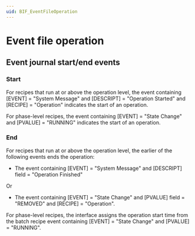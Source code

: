 ```yaml
---
uid: BIF_EventFileOperation
---
```


# Event file operation

<!-- Customized for FactoryTalk. Removed references to SQL start/end events -->

## Event journal start/end events

### Start

For recipes that run at or above the operation level, the event containing [EVENT] = "System Message" and [DESCRIPT] = "Operation Started" and [RECIPE] = "Operation" indicates the start of an operation.

For phase-level recipes, the event containing [EVENT] = "State Change" and [PVALUE] = "RUNNING" indicates the start of an operation.

### End

For recipes that run at or above the operation level, the earlier of the following events ends the operation:

* The event containing [EVENT] = "System Message" and [DESCRIPT] field = "Operation Finished"

Or

* The event containing [EVENT] = "State Change" and [PVALUE] field = "REMOVED" and [RECIPE] = "Operation".

For phase-level recipes, the interface assigns the operation start time from the batch recipe event containing [EVENT] = "State Change" and [PVALUE] = "RUNNING".
